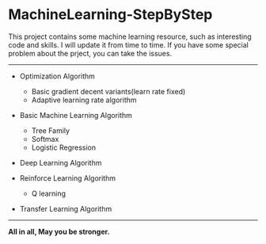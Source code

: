 # MachineLearning-StepByStep


This project contains some machine learning resource, such as interesting code and skills. I will update it from time to time.
If you have some special problem about the prject, you can take the issues.

---
- Optimization Algorithm
  - Basic gradient decent variants(learn rate fixed)
  - Adaptive learning rate algorithm
  
- Basic Machine Learning Algorithm
  - Tree Family
  - Softmax
  - Logistic Regression
  
- Deep Learning Algorithm

- Reinforce Learning Algorithm
  - Q learning
  
- Transfer Learning Algorithm

---
**All in all, May you be stronger.**

